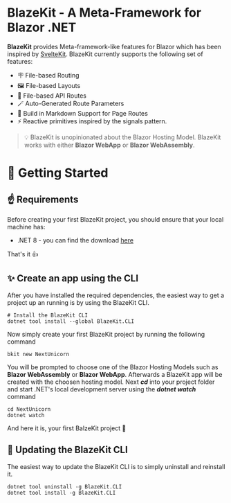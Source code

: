 # BlazeKit - A Meta-Framework for Blazor .NET

**BlazeKit** provides Meta-framework-like features for Blazor which has been inspired by [SvelteKit](https://kit.svelte.dev/). BlazeKit currently supports the following set of features:

- 🪧 File-based Routing
- 🖼️ File-based Layouts
- 🤝 File-based API Routes
- 🪄 Auto-Generated Route Parameters
- 📝  Build in Markdown Support for Page Routes
- ⚡ Reactive primitives inspired by the signals pattern.

> 💡 BlazeKit is unopinionated about the Blazor Hosting Model. BlazeKit works with either **Blazor WebApp** or **Blazor WebAssembly**.

# 🚀 Getting Started
## ☝️ Requirements
Before creating your first BlazeKit project, you should ensure that your local machine has:
- .NET 8 - you can find the download [here](https://dotnet.microsoft.com/en-us/download)

That's it 👍

## ✨ Create an app using the CLI
After you have installed the required dependencies, the easiest way to get a project up an running is by using the BlazeKit CLI.
```shell
# Install the BlazeKit CLI
dotnet tool install --global BlazeKit.CLI
```
Now simply create your first BlazeKit project by running the following command
```shell
bkit new NextUnicorn
```
You will be prompted to choose one of the Blazor Hosting Models such as **Blazor WebAssembly** or **Blazor WebApp**.
Afterwards a BlazeKit app will be created with the choosen hosting model.
Next **_cd_** into your project folder and start .NET's local development server using the **_dotnet watch_** command
```shell
cd NextUnicorn
dotnet watch
```
And here it is, your first BalzeKit project 🎉

## 🔄️ Updating the BlazeKit CLI
The easiest way to update the BlazeKit CLI is to simply uninstall and reinstall it.
```shell
dotnet tool uninstall -g BlazeKit.CLI
dotnet tool install -g BlazeKit.CLI
```

